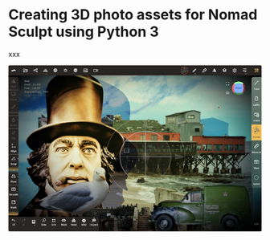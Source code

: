 # Creating 3D photo assets for Nomad Sculpt using Python 3

xxx

![Example cubemapper scene in Nomad Sculpt](./cubemapperscene.png)
